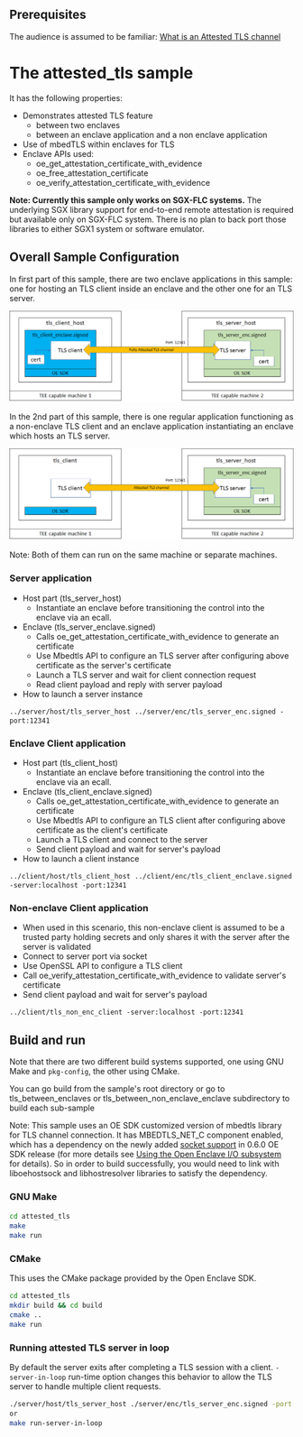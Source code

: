 ## Prerequisites
 The audience is assumed to be familiar:
 [What is an Attested TLS channel](AttestedTLSREADME.md#what-is-an-attested-tls-channel)

# The attested_tls sample

It has the following properties:

- Demonstrates attested TLS feature
  - between two enclaves
  - between an enclave application and a non enclave application
- Use of mbedTLS within enclaves for TLS
- Enclave APIs used:
  - oe_get_attestation_certificate_with_evidence
  - oe_free_attestation_certificate
  - oe_verify_attestation_certificate_with_evidence

**Note: Currently this sample only works on SGX-FLC systems.** The underlying SGX library support for end-to-end remote attestation is required but available only on SGX-FLC system. There is no plan to back port those libraries to either SGX1 system or software emulator.

## Overall Sample Configuration

In first part of this sample, there are two enclave applications in this sample: one for hosting an TLS client inside an enclave and the other one for an TLS server.

 ![Attested TLS channel between two enclaves](tls_between_enclaves.png)

In the 2nd part of this sample, there is one regular application functioning as a non-enclave TLS client and an enclave application
instantiating an enclave which hosts an TLS server.

 ![Attested TLS channel between a non enclave application and an enclave](tls_between_non_enclave_enclave.png)

Note: Both of them can run on the same machine or separate machines.

### Server application
  - Host part (tls_server_host)
    - Instantiate an enclave before transitioning the control into the enclave via an ecall.
  - Enclave (tls_server_enclave.signed)
    - Calls oe_get_attestation_certificate_with_evidence to generate an certificate
    - Use Mbedtls API to configure an TLS server after configuring above certificate as the server's certificate
    - Launch a TLS server and wait for client connection request
    - Read client payload and reply with server payload
  - How to launch a server instance
```
../server/host/tls_server_host ../server/enc/tls_server_enc.signed -port:12341
```
### Enclave Client application
  - Host part (tls_client_host)
    - Instantiate an enclave before transitioning the control into the enclave via an ecall.
  - Enclave (tls_client_enclave.signed)
    - Calls oe_get_attestation_certificate_with_evidence to generate an certificate
    - Use Mbedtls API to configure an TLS client after configuring above certificate as the client's certificate
    - Launch a TLS client and connect to the server
    - Send client payload and wait for server's payload
  - How to launch a client instance
```
../client/host/tls_client_host ../client/enc/tls_client_enclave.signed -server:localhost -port:12341
```

### Non-enclave Client application
 - When used in this scenario, this non-enclave client is assumed to be a trusted party holding secrets and only shares it with the server after the server is validated
 - Connect to server port via socket
 - Use OpenSSL API to configure a TLS client
 - Call oe_verify_attestation_certificate_with_evidence to validate server's certificate
 - Send client payload and wait for server's payload

```
../client/tls_non_enc_client -server:localhost -port:12341
```

## Build and run

Note that there are two different build systems supported, one using GNU Make and
`pkg-config`, the other using CMake.

You can go build from the sample's root directory or go to tls_between_enclaves or tls_between_non_enclave_enclave subdirectory to build each sub-sample

Note: This sample uses an OE SDK customized version of mbedtls library for TLS channel connection. It has MBEDTLS_NET_C component enabled, which has a dependency on the newly added [socket support](../../docs/UsingTheIOSubsystem.md#socketh) in 0.6.0 OE SDK release (for more details see [Using the Open Enclave I/O subsystem](../../docs/UsingTheIOSubsystem.md#opting-in) for details). So in order to build successfully, you would need to link with liboehostsock and libhostresolver libraries to satisfy the dependency.

### GNU Make

```bash
cd attested_tls
make
make run
```

### CMake

This uses the CMake package provided by the Open Enclave SDK.

```bash
cd attested_tls
mkdir build && cd build
cmake ..
make run
```
### Running attested TLS server in loop
By default the server exits after completing a TLS session with a client. `-server-in-loop` run-time option changes this behavior to allow the TLS server to handle multiple client requests.
```bash
./server/host/tls_server_host ./server/enc/tls_server_enc.signed -port:12341 -server-in-loop
or
make run-server-in-loop
```
